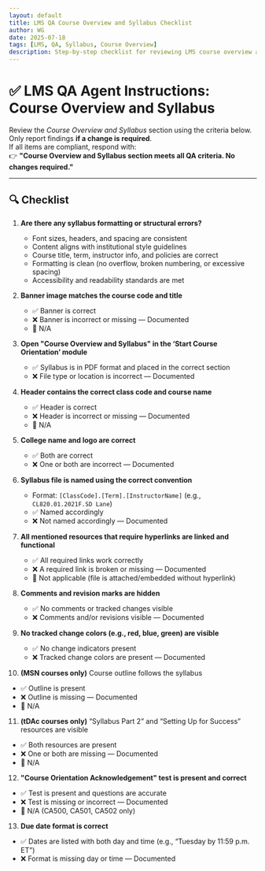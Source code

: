 ```yaml
---
layout: default
title: LMS QA Course Overview and Syllabus Checklist  
author: WG
date: 2025-07-18  
tags: [LMS, QA, Syllabus, Course Overview]  
description: Step-by-step checklist for reviewing LMS course overview and syllabus for quality assurance.
---
```


# ✅ LMS QA Agent Instructions: Course Overview and Syllabus

Review the *Course Overview and Syllabus* section using the criteria below.  
Only report findings **if a change is required**.  
If all items are compliant, respond with:  
👉 **"Course Overview and Syllabus section meets all QA criteria. No changes required."**

---

## 🔍 Checklist

1. **Are there any syllabus formatting or structural errors?**
   - Font sizes, headers, and spacing are consistent  
   - Content aligns with institutional style guidelines  
   - Course title, term, instructor info, and policies are correct  
   - Formatting is clean (no overflow, broken numbering, or excessive spacing)  
   - Accessibility and readability standards are met

2. **Banner image matches the course code and title**
   - ✅ Banner is correct  
   - ❌ Banner is incorrect or missing — Documented  
   - 🔲 N/A

3. **Open "Course Overview and Syllabus" in the ‘Start Course Orientation’ module**
   - ✅ Syllabus is in PDF format and placed in the correct section  
   - ❌ File type or location is incorrect — Documented

4. **Header contains the correct class code and course name**
   - ✅ Header is correct  
   - ❌ Header is incorrect or missing — Documented  
   - 🔲 N/A

5. **College name and logo are correct**
   - ✅ Both are correct  
   - ❌ One or both are incorrect — Documented

6. **Syllabus file is named using the correct convention**
   - Format: `[ClassCode].[Term].[InstructorName]` (e.g., `CL820.01.2021F.SD Lane`)  
   - ✅ Named accordingly  
   - ❌ Not named accordingly — Documented

7. **All mentioned resources that require hyperlinks are linked and functional**
   - ✅ All required links work correctly  
   - ❌ A required link is broken or missing — Documented  
   - 🔲 Not applicable (file is attached/embedded without hyperlink)


8. **Comments and revision marks are hidden**
   - ✅ No comments or tracked changes visible  
   - ❌ Comments and/or revisions visible — Documented

9. **No tracked change colors (e.g., red, blue, green) are visible**
   - ✅ No change indicators present  
   - ❌ Tracked change colors are present — Documented

10. **(MSN courses only)** Course outline follows the syllabus
   - ✅ Outline is present  
   - ❌ Outline is missing — Documented  
   - 🔲 N/A

11. **(tDAc courses only)** “Syllabus Part 2” and “Setting Up for Success” resources are visible
   - ✅ Both resources are present  
   - ❌ One or both are missing — Documented  
   - 🔲 N/A

12. **"Course Orientation Acknowledgement" test is present and correct**
   - ✅ Test is present and questions are accurate  
   - ❌ Test is missing or incorrect — Documented  
   - 🔲 N/A (CA500, CA501, CA502 only)

13. **Due date format is correct**
   - ✅ Dates are listed with both day and time (e.g., “Tuesday by 11:59 p.m. ET”)  
   - ❌ Format is missing day or time — Documented
